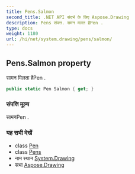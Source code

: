 ```yaml
---
title: Pens.Salmon
second_title: .NET API संदर्भ के लिए Aspose.Drawing
description: Pens संपत्त. समन मलत हैPen .
type: docs
weight: 1180
url: /hi/net/system.drawing/pens/salmon/
---
```

## Pens.Salmon property

सामन मिलता हैPen .

```csharp
public static Pen Salmon { get; }
```

### संपत्ति मूल्य

सामनPen .

### यह सभी देखें

* class [Pen](../../pen/)
* class [Pens](../)
* नाम स्थान [System.Drawing](../../pens/)
* सभा [Aspose.Drawing](../../../)


